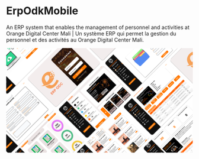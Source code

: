 # ErpOdkMobile
An ERP system that enables the management of personnel and activities at Orange Digital Center Mali | Un système ERP qui permet la gestion du personnel et des activités au Orange Digital Center Mali.

![alt text](https://github.com/BalloIbrahima/ErpOdkMobile/blob/main/Slide%2016_9%20-%201.png)

